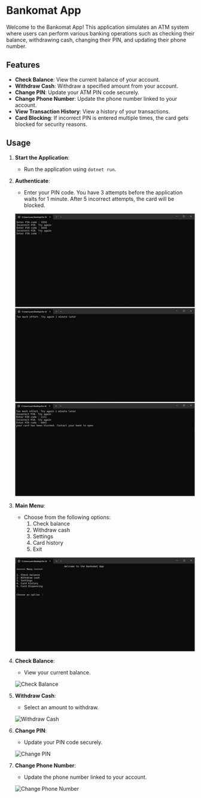 # Bankomat App

Welcome to the Bankomat App! This application simulates an ATM system where users can perform various banking operations such as checking their balance, withdrawing cash, changing their PIN, and updating their phone number.

## Features

- **Check Balance**: View the current balance of your account.
- **Withdraw Cash**: Withdraw a specified amount from your account.
- **Change PIN**: Update your ATM PIN code securely.
- **Change Phone Number**: Update the phone number linked to your account.
- **View Transaction History**: View a history of your transactions.
- **Card Blocking**: If incorrect PIN is entered multiple times, the card gets blocked for security reasons.


## Usage

1. **Start the Application**:
    - Run the application using `dotnet run`.

2. **Authenticate**:
    - Enter your PIN code. You have 3 attempts before the application waits for 1 minute. After 5 incorrect attempts, the card will be blocked.

    ![Authentication](https://github.com/Ulugbek1904/AutomatedTellerMachineApp/blob/main/images/Authentication1.png?raw=true)
    ![Main Menu](https://github.com/Ulugbek1904/AutomatedTellerMachineApp/blob/main/images/Authentication2.png?raw=true)
    ![Main Menu](https://github.com/Ulugbek1904/AutomatedTellerMachineApp/blob/main/images/Authentication3.png?raw=true)
4. **Main Menu**:
    - Choose from the following options:
        1. Check balance
        2. Withdraw cash
        3. Settings
        4. Card history
        5. Exit

    ![Main Menu](https://github.com/Ulugbek1904/AutomatedTellerMachineApp/blob/main/images/MainMenu.png?raw=true)

5. **Check Balance**:
    - View your current balance.

    ![Check Balance](./images/check_balance.png)

6. **Withdraw Cash**:
    - Select an amount to withdraw.

    ![Withdraw Cash](./images/withdraw_cash.png)

7. **Change PIN**:
    - Update your PIN code securely.

    ![Change PIN](./images/change_pin.gif)

8. **Change Phone Number**:
    - Update the phone number linked to your account.

    ![Change Phone Number](./images/change_phone_number.gif)
